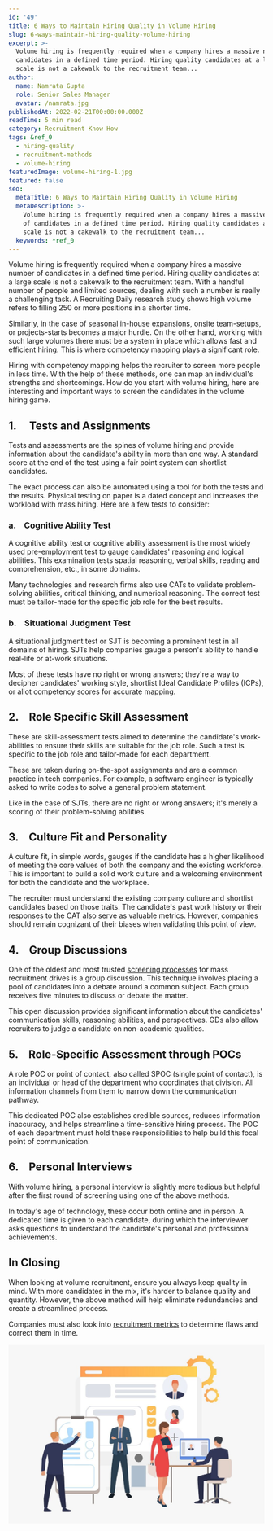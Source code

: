 ```yaml
---
id: '49'
title: 6 Ways to Maintain Hiring Quality in Volume Hiring
slug: 6-ways-maintain-hiring-quality-volume-hiring
excerpt: >-
  Volume hiring is frequently required when a company hires a massive number of
  candidates in a defined time period. Hiring quality candidates at a large
  scale is not a cakewalk to the recruitment team...
author:
  name: Namrata Gupta
  role: Senior Sales Manager
  avatar: /namrata.jpg
publishedAt: 2022-02-21T00:00:00.000Z
readTime: 5 min read
category: Recruitment Know How
tags: &ref_0
  - hiring-quality
  - recruitment-methods
  - volume-hiring
featuredImage: volume-hiring-1.jpg
featured: false
seo:
  metaTitle: 6 Ways to Maintain Hiring Quality in Volume Hiring
  metaDescription: >-
    Volume hiring is frequently required when a company hires a massive number
    of candidates in a defined time period. Hiring quality candidates at a large
    scale is not a cakewalk to the recruitment team...
  keywords: *ref_0
---
```


Volume hiring is frequently required when a company hires a massive number of candidates in a defined time period. Hiring quality candidates at a large scale is not a cakewalk to the recruitment team. With a handful number of people and limited sources, dealing with such a number is really a challenging task. A Recruiting Daily research study shows high volume refers to filling 250 or more positions in a shorter time.

<!--more-->

Similarly, in the case of seasonal in-house expansions, onsite team-setups, or projects-starts becomes a major hurdle. On the other hand, working with such large volumes there must be a system in place which allows fast and efficient hiring. This is where competency mapping plays a significant role.

Hiring with competency mapping helps the recruiter to screen more people in less time. With the help of these methods, one can map an individual's strengths and shortcomings. How do you start with volume hiring, here are interesting and important ways to screen the candidates in the volume hiring game.

## 1.     Tests and Assignments 

Tests and assessments are the spines of volume hiring and provide information about the candidate's ability in more than one way. A standard score at the end of the test using a fair point system can shortlist candidates.

The exact process can also be automated using a tool for both the tests and the results. Physical testing on paper is a dated concept and increases the workload with mass hiring. Here are a few tests to consider: 

### a.    Cognitive Ability Test

A cognitive ability test or cognitive ability assessment is the most widely used pre-employment test to gauge candidates' reasoning and logical abilities. This examination tests spatial reasoning, verbal skills, reading and comprehension, etc., in some domains. 

Many technologies and research firms also use CATs to validate problem-solving abilities, critical thinking, and numerical reasoning. The correct test must be tailor-made for the specific job role for the best results. 

### b.    Situational Judgment Test

A situational judgment test or SJT is becoming a prominent test in all domains of hiring. SJTs help companies gauge a person's ability to handle real-life or at-work situations. 

Most of these tests have no right or wrong answers; they're a way to decipher candidates' working style, shortlist Ideal Candidate Profiles (ICPs), or allot competency scores for accurate mapping.  

## 2.    Role Specific Skill Assessment 

These are skill-assessment tests aimed to determine the candidate's work-abilities to ensure their skills are suitable for the job role. Such a test is specific to the job role and tailor-made for each department. 

These are taken during on-the-spot assignments and are a common practice in tech companies. For example, a software engineer is typically asked to write codes to solve a general problem statement. 

Like in the case of SJTs, there are no right or wrong answers; it's merely a scoring of their problem-solving abilities. 

## **3.**    **Culture Fit and Personality**

A culture fit, in simple words, gauges if the candidate has a higher likelihood of meeting the core values of both the company and the existing workforce. This is important to build a solid work culture and a welcoming environment for both the candidate and the workplace.

The recruiter must understand the existing company culture and shortlist candidates based on those traits. The candidate's past work history or their responses to the CAT also serve as valuable metrics. However, companies should remain cognizant of their biases when validating this point of view. 

## **4.**    **Group Discussions**

One of the oldest and most trusted [screening processes](https://www.thetalentpool.ai/candidate-sourcing-software) for mass recruitment drives is a group discussion. This technique involves placing a pool of candidates into a debate around a common subject. Each group receives five minutes to discuss or debate the matter.

This open discussion provides significant information about the candidates' communication skills, reasoning abilities, and perspectives. GDs also allow recruiters to judge a candidate on non-academic qualities. 

## **5.**    **Role-Specific Assessment through POCs**

A role POC or point of contact, also called SPOC (single point of contact), is an individual or head of the department who coordinates that division. All information channels from them to narrow down the communication pathway.

This dedicated POC also establishes credible sources, reduces information inaccuracy, and helps streamline a time-sensitive hiring process. The POC of each department must hold these responsibilities to help build this focal point of communication. 

## **6.**    **Personal Interviews**

With volume hiring, a personal interview is slightly more tedious but helpful after the first round of screening using one of the above methods. 

In today's age of technology, these occur both online and in person. A dedicated time is given to each candidate, during which the interviewer asks questions to understand the candidate's personal and professional achievements. 

## **In Closing**

When looking at volume recruitment, ensure you always keep quality in mind. With more candidates in the mix, it's harder to balance quality and quantity. However, the above method will help eliminate redundancies and create a streamlined process. 

Companies must also look into [recruitment metrics](https://www.thetalentpool.ai/blogs/3-key-recruitment-metrics-quantify-your-talent-acquisition-process) to determine flaws and correct them in time.

![volume-hiring](images/volume-hiring-1-1024x715.jpg)
